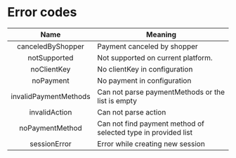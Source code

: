 # Error codes

| Name | Meaning |
|:---:|---|
| canceledByShopper | Payment canceled by shopper |
| notSupported | Not supported on current platform. |
| noClientKey | No clientKey in configuration |
| noPayment | No payment in configuration |
| invalidPaymentMethods | Can not parse paymentMethods or the list is empty |
| invalidAction | Can not parse action |
| noPaymentMethod | Can not find payment method of selected type in provided list  |
| sessionError | Error while creating new session |
